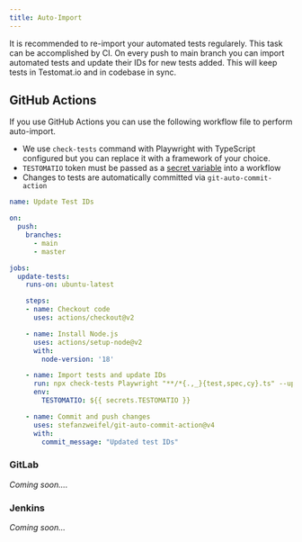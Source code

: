 ```yaml
---
title: Auto-Import
---
```


It is recommended to re-import your automated tests regularely. 
This task can be accomplished by CI. On every push to main branch you can import automated tests and update their IDs for new tests added. This will keep tests in Testomat.io and in codebase in sync.

## GitHub Actions

If you use GitHub Actions you can use the following workflow file to perform auto-import. 

* We use `check-tests` command with Playwright with TypeScript configured but you can replace it with a framework of your choice. 
* `TESTOMATIO` token must be passed as a [secret variable](https://docs.github.com/en/actions/security-guides/using-secrets-in-github-actions) into a workflow
* Changes to tests are automatically committed via `git-auto-commit-action`

```yaml
name: Update Test IDs

on:
  push:
    branches:
      - main
      - master

jobs:
  update-tests:
    runs-on: ubuntu-latest

    steps:
    - name: Checkout code
      uses: actions/checkout@v2

    - name: Install Node.js
      uses: actions/setup-node@v2
      with:
        node-version: '18'

    - name: Import tests and update IDs
      run: npx check-tests Playwright "**/*{.,_}{test,spec,cy}.ts" --update-ids --typescript
      env:
        TESTOMATIO: ${{ secrets.TESTOMATIO }}

    - name: Commit and push changes
      uses: stefanzweifel/git-auto-commit-action@v4
      with:
        commit_message: "Updated test IDs"
```

### GitLab

*Coming soon....*

### Jenkins

*Coming soon...*